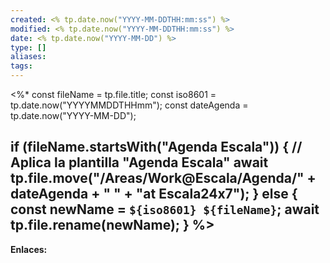 ```yaml
---
created: <% tp.date.now("YYYY-MM-DDTHH:mm:ss") %>
modified: <% tp.date.now("YYYY-MM-DDTHH:mm:ss") %>
date: <% tp.date.now("YYYY-MM-DD") %>
type: []
aliases: 
tags:
---
```


<%* 
const fileName = tp.file.title; 
const iso8601 = tp.date.now("YYYYMMDDTHHmm");
const dateAgenda = tp.date.now("YYYY-MM-DD");

if (fileName.startsWith("Agenda Escala")) { 
  // Aplica la plantilla "Agenda Escala"
  await tp.file.move("/Areas/Work@Escala/Agenda/" + dateAgenda + " " + "at Escala24x7"); 
} else {
  const newName = `${iso8601} ${fileName}`;
  await tp.file.rename(newName);
}
%>
--- 
 **Enlaces:**
 